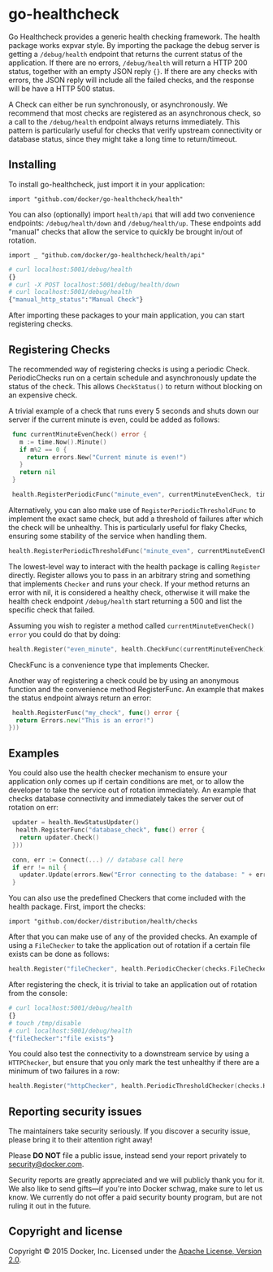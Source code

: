 # go-healthcheck

Go Healthcheck provides a generic health checking framework. The health package works expvar style. By importing the package the debug server is getting a `/debug/health` endpoint that returns the current status of the application. If there are no errors, `/debug/health` will return a HTTP 200 status, together with an empty JSON reply `{}`. If there are any checks with errors, the JSON reply will include all the failed checks, and the response will be have a HTTP 500 status.

A Check can either be run synchronously, or asynchronously. We recommend that most checks are registered as an asynchronous check, so a call to the `/debug/health` endpoint always returns
immediately. This pattern is particularly useful for checks that verify upstream connectivity or database status, since they might take a long time to return/timeout.

## Installing

To install go-healthcheck, just import it in your application:

`import "github.com/docker/go-healthcheck/health"`

You can also (optionally) import `health/api` that will add two convenience endpoints: `/debug/health/down` and `/debug/health/up`. These endpoints add "manual" checks that allow the service to quickly be brought in/out of rotation.

`import _ "github.com/docker/go-healthcheck/health/api"`

```bash
# curl localhost:5001/debug/health
{}
# curl -X POST localhost:5001/debug/health/down
# curl localhost:5001/debug/health
{"manual_http_status":"Manual Check"}
```
After importing these packages to your main application, you can start registering checks.

## Registering Checks

The recommended way of registering checks is using a periodic Check. PeriodicChecks run on a certain schedule and asynchronously update the status of the check. This allows `CheckStatus()` to return without blocking on an expensive check.

A trivial example of a check that runs every 5 seconds and shuts down our server if the current minute is even, could be added as follows:

```go
 func currentMinuteEvenCheck() error {
   m := time.Now().Minute()
   if m%2 == 0 {
     return errors.New("Current minute is even!")
   }
   return nil
 }

 health.RegisterPeriodicFunc("minute_even", currentMinuteEvenCheck, time.Second*5)
```

Alternatively, you can also make use of `RegisterPeriodicThresholdFunc` to implement the exact same check, but add a threshold of failures after which the check will be unhealthy. This is particularly useful for flaky Checks, ensuring some stability of the service when handling them.

```go
health.RegisterPeriodicThresholdFunc("minute_even", currentMinuteEvenCheck, time.Second*5, 4)
```

The lowest-level way to interact with the health package is calling `Register` directly. Register allows you to pass in an arbitrary string and something that implements `Checker` and runs your check. If your method returns an error with nil, it is considered a healthy check, otherwise it will make the health check endpoint `/debug/health` start returning a 500 and list the specific check that failed.

Assuming you wish to register a method called `currentMinuteEvenCheck() error` you could do that by doing:

```go
health.Register("even_minute", health.CheckFunc(currentMinuteEvenCheck))
```

CheckFunc is a convenience type that implements Checker.

Another way of registering a check could be by using an anonymous function and the convenience method RegisterFunc. An example that makes the status endpoint always return an error:

```go
 health.RegisterFunc("my_check", func() error {
  return Errors.new("This is an error!")
}))
```

## Examples

You could also use the health checker mechanism to ensure your application only comes up if certain conditions are met, or to allow the developer to take the service out of rotation immediately. An example that checks database connectivity and immediately takes the server out of rotation on err:

```go
 updater = health.NewStatusUpdater()
  health.RegisterFunc("database_check", func() error {
   return updater.Check()
 }))

 conn, err := Connect(...) // database call here
 if err != nil {
   updater.Update(errors.New("Error connecting to the database: " + err.Error()))
 }
```

You can also use the predefined Checkers that come included with the health package. First, import the checks:

`import "github.com/docker/distribution/health/checks`

After that you can make use of any of the provided checks. An example of using a `FileChecker` to take the application out of rotation if a certain file exists can be done as follows:

```go
health.Register("fileChecker", health.PeriodicChecker(checks.FileChecker("/tmp/disable"), time.Second*5))
```
After registering the check, it is trivial to take an application out of rotation from the console:
```bash
# curl localhost:5001/debug/health
{}
# touch /tmp/disable
# curl localhost:5001/debug/health
{"fileChecker":"file exists"}
```
You could also test the connectivity to a downstream service by using a `HTTPChecker`, but ensure that you only mark the test unhealthy if there are a minimum of two failures in a row:

```go
health.Register("httpChecker", health.PeriodicThresholdChecker(checks.HTTPChecker("https://www.google.pt"), time.Second*5, 2))
```

## Reporting security issues

The maintainers take security seriously. If you discover a security issue,
please bring it to their attention right away!

Please **DO NOT** file a public issue, instead send your report privately to
[security@docker.com](mailto:security@docker.com).

Security reports are greatly appreciated and we will publicly thank you for it.
We also like to send gifts—if you're into Docker schwag, make sure to let
us know. We currently do not offer a paid security bounty program, but are not
ruling it out in the future.

## Copyright and license

Copyright © 2015 Docker, Inc.
Licensed under the [Apache License, Version 2.0](LICENSE).
